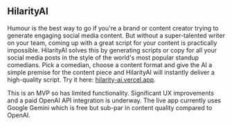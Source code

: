 ## HilarityAI

Humour is the best way to go if you're a brand or content creator trying to generate engaging social media content. But without a super-talented writer on your team, coming up with a great script for your content is practically impossible. HilarityAI solves this by generating scripts or copy for all your social media posts in the style of the world's most popular standup comedians. Pick a comedian, choose a content format and give the AI a simple premise for the content piece and HilarityAI will instantly deliver a high-quality script.
Try it here: [hilarity-ai.vercel.app](https://hilarity-ai.vercel.app/).

This is an MVP so has limited functionality. Significant UX improvements and a paid OpenAI API integration is underway. The live app currently uses Google Gemini which is free but sub-par in content quality compared to OpenAI.
